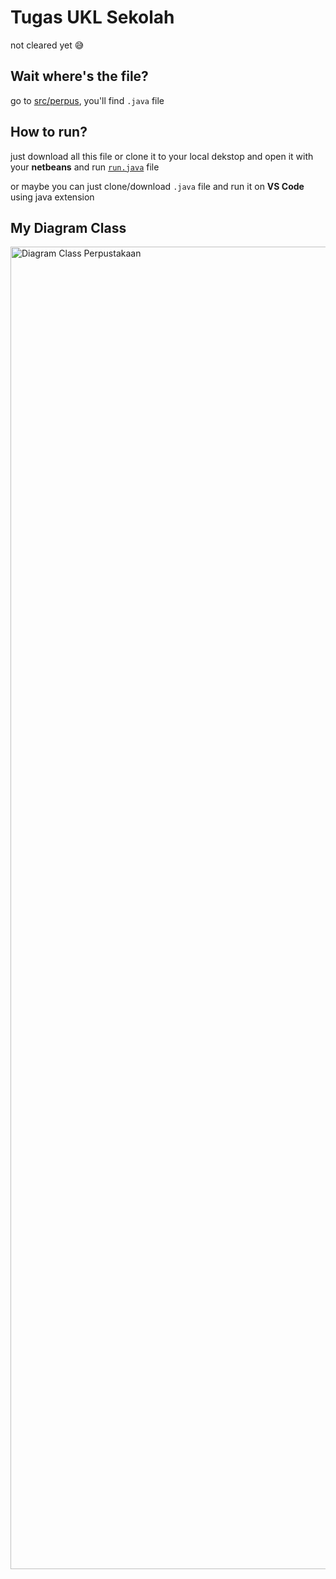 # Tugas UKL Sekolah
not cleared yet 😅

## Wait where's the file?
go to [src/perpus](https://github.com/nurjavier8789/perpustakaan/tree/main/src/perpus), you'll find `.java` file

## How to run?
just download all this file or clone it to your local dekstop and open it with your **netbeans** and run [`run.java`](https://github.com/nurjavier8789/perpustakaan/blob/main/src/perpus/run.java) file

or maybe you can just clone/download `.java` file and run it on **VS Code** using java extension

## My Diagram Class
<img width="2116" alt="Diagram Class Perpustakaan" src="https://user-images.githubusercontent.com/70767613/230625561-7f2e1ca9-da25-484e-9cea-4f31d2810768.png">
